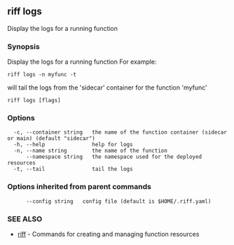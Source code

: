 ## riff logs

Display the logs for a running function

### Synopsis

Display the logs for a running function For example:

    riff logs -n myfunc -t

will tail the logs from the 'sidecar' container for the function 'myfunc'



```
riff logs [flags]
```

### Options

```
  -c, --container string   the name of the function container (sidecar or main) (default "sidecar")
  -h, --help               help for logs
  -n, --name string        the name of the function
      --namespace string   the namespace used for the deployed resources
  -t, --tail               tail the logs
```

### Options inherited from parent commands

```
      --config string   config file (default is $HOME/.riff.yaml)
```

### SEE ALSO

* [riff](riff.md)	 - Commands for creating and managing function resources

